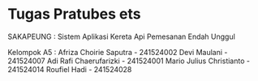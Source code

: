 # Tugas Pratubes ets

SAKAPEUNG : Sistem Aplikasi Kereta Api Pemesanan Endah Unggul

Kelompok A5 : 
Afriza Choirie Saputra - 241524002
Devi Maulani - 241524007
Adi Rafi Chaerufarizki - 241524001
Mario Julius Christianto - 241524014
Roufiel Hadi - 241524028



